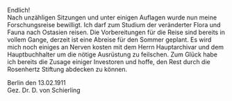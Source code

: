Endlich!   
Nach unzähligen Sitzungen und unter einigen Auflagen wurde nun meine Forschungsreise bewilligt. Ich darf zum Studium der veränderter Flora und Fauna nach Ostasien reisen. Die Vorbereitungen für die Reise sind bereits in vollem Gange, derzeit ist eine Abreise für den Sommer geplant. Es wird mich noch einiges an Nerven kosten mit dem Herrn Hauptarchivar und dem Hauptbuchhalter um die nötige Ausrüstung zu feilschen. Zum Glück habe ich bereits die Zusage einiger Investoren und hoffe, den Rest durch die Rosenhertz Stiftung abdecken zu können. 

Berlin den 13.02.1911   
Gez. Dr. D. von Schierling
